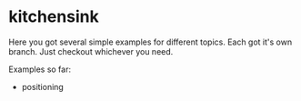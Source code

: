 # kitchensink

Here you got several simple examples for different topics.
Each got it's own branch. Just checkout whichever you need.

Examples so far:

- positioning